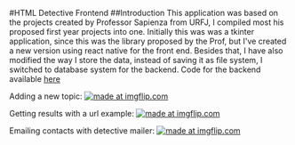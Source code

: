 #HTML Detective Frontend
##Introduction
This application was based on the projects created by Professor Sapienza from URFJ, I compiled most his proposed first year projects into one. Initially this was was a tkinter application, since this was the library proposed by the Prof, but I've created a new version using react native for the front end.
Besides that, I have also modified the way I store the data, instead of saving it as file system, I switched to database system for the backend. Code for the backend available [here]()


Adding a new topic:
<a href="https://imgflip.com/gif/30t3jw"><img src="https://i.imgflip.com/30t3jw.gif" title="made at imgflip.com"/></a>


Getting results with a url example:
<a href="https://imgflip.com/gif/30t3wc"><img src="https://i.imgflip.com/30t3wc.gif" title="made at imgflip.com"/></a>

Emailing contacts with detective mailer:
<a href="https://imgflip.com/gif/30t4bg"><img src="https://i.imgflip.com/30t4bg.gif" title="made at imgflip.com"/></a>
 
